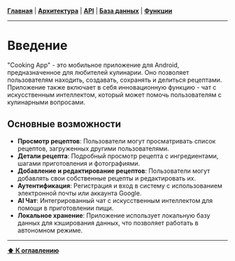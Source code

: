 [**Главная**](./README.md) | [**Архитектура**](./03_architecture.md) | [**API**](./04_backend_api.md) | [**База данных**](./05_database.md) | [**Функции**](./06_features.md)
***
# Введение

"Cooking App" - это мобильное приложение для Android, предназначенное для любителей кулинарии. Оно позволяет пользователям находить, создавать, сохранять и делиться рецептами. Приложение также включает в себя инновационную функцию - чат с искусственным интеллектом, который может помочь пользователям с кулинарными вопросами.

## Основные возможности

- **Просмотр рецептов**: Пользователи могут просматривать список рецептов, загруженных другими пользователями.
- **Детали рецепта**: Подробный просмотр рецепта с ингредиентами, шагами приготовления и фотографиями.
- **Добавление и редактирование рецептов**: Пользователи могут добавлять свои собственные рецепты и редактировать их.
- **Аутентификация**: Регистрация и вход в систему с использованием электронной почты или аккаунта Google.
- **AI Чат**: Интегрированный чат с искусственным интеллектом для помощи в приготовлении пищи.
- **Локальное хранение**: Приложение использует локальную базу данных для кэширования данных, что позволяет работать в автономном режиме.
***
[**⬆ К оглавлению**](./README.md) 